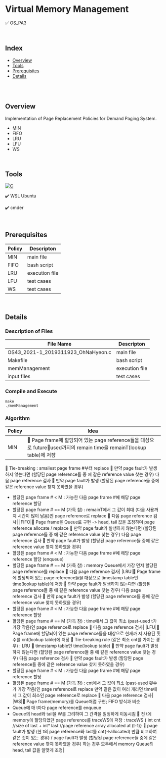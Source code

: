 # Virtual Memory Management
✅ OS_PA3

<br>

## Index
+ [Overview](#ov)
+ [Tools](#with)
+ [Prerequisites](#pre)
+ [Details](#details)

<br><br>

## Overview <a name = "ov"></a>
Implementation of Page Replacement Policies for Demand Paging System.
- MIN
- FIFO
- LRU
- LFU
- WS


<br>

## Tools <a name = "with"></a>

<a href="https://github.com/search?q=user%3ADenverCoder1+is%3Arepo+language%3Ac"><img alt="C" src="https://img.shields.io/badge/C-2370ED.svg?logo=c&logoColor=white"></a>

✔️ WSL Ubuntu

✔️ cmder


<br>

## Prerequisites <a name = "pre"></a>

|Policy|Descripton|
|------|---|
|MIN|main file|
|FIFO|bash script|
|LRU|execution file|
|LFU|test cases|
|WS|test cases|

<br>

## Details <a name = "details"></a>

### Description of Files

|File Name|Descripton|
|------|---|
|OS43_2021-1_2019311923_OhNaHyeon.c|main file|
|Makefile|bash script|
|memManagement|execution file|
|input files|test cases|

### Compile and Execute

```
make
./memManagement
```

### Algorithm

|Policy|Idea|
|------|---|
|MIN| Page frame에 할당되어 있는 page reference들을 대상으로 futureused까지의 remain time을 remainT(lookup table)에 저장
 Tie-breaking : smallest page frame #부터 replace
 만약 page fault가 발생하지 않는다면 (할당된 page reference들 중
에 같은 reference value 찾는 경우) 다음 page reference 검사
 만약 page fault가 발생 (할당된 page reference들 중에 같은
reference value 찾지 못하였을 경우) 
- 할당된 page frame # < M
: 가능한 다음 page frame #에 해당 page reference 할당
- 할당된 page frame # == M (가득 참)
: remainT에서 그 값이 최대 (다음 사용까지 시간이 많이
남음)인 page reference로 replace
 다음 page reference 검사|
|FIFO| Page frame을 Queue로 구현 -> head, tail 값을 조정하며 page 
reference allocate / replace
 만약 page fault가 발생하지 않는다면 (할당된 page reference들 중
에 같은 reference value 찾는 경우) 다음 page reference 검사
 만약 page fault가 발생 (할당된 page reference들 중에 같은
reference value 찾지 못하였을 경우) 
- 할당된 page frame # < M
: 가능한 다음 page frame #에 해당 page reference 할당
(enqueue)
- 할당된 page frame # == M (가득 참)
: memory Queue에서 가장 먼저 할당된 page reference를
replace
 다음 page reference 검사|
|LRU| Page frame에 할당되어 있는 page reference들을 대상으로
timestamp table인 time(lookup table)에 저장
 만약 page fault가 발생하지 않는다면 (할당된 page reference들 중
에 같은 reference value 찾는 경우) 다음 page reference 검사
 만약 page fault가 발생 (할당된 page reference들 중에 같은
reference value 찾지 못하였을 경우) 
- 할당된 page frame # < M
: 가능한 다음 page frame #에 해당 page reference 할당
- 할당된 page frame # == M (가득 참)
: time에서 그 값이 최소 (past-used t가 가장 작음)인 page 
reference로 replace
 다음 page reference 검사|
|LFU| Page frame에 할당되어 있는 page reference들을 대상으로 현재까
지 사용된 횟수를 cnt(lookup table)에 저장
 Tie-breaking rule (같은 최소 cnt를 가지는 경우) : LRU
 timestamp table인 time(lookup table)
 만약 page fault가 발생하지 않는다면 (할당된 page reference들 중
에 같은 reference value 찾는 경우) 다음 page reference 검사
 만약 page fault가 발생 (할당된 page reference들 중에 같은
reference value 찾지 못하였을 경우) 
- 할당된 page frame # < M
: 가능한 다음 page frame #에 해당 page reference 할당
- 할당된 page frame # == M (가득 참)
: cnt에서 그 값이 최소 (past-used 횟수가 가장 작음)인
page reference로 replace
만약 같은 값이 여러 개라면 time에서 그 값이 최소인
page reference로 replace
 다음 page reference 검사|
|WS| Page frame(memory)를 Queue처럼 구현; FIFO 방식과 비슷
- Queue에 매 t마다 page reference를 enqueue
- Queue의 head와 tail을 W를 고려하여 그 간격을 일정하게
이동시킴
 전 t에 memory에 할당되었던 page reference를 traceWS에 저장
: traceWS { int cnt //size of last + int* last //page reference array 
allocated at (t-1)}
 page fault가 발생 (현 t의 page reference와 last를 cnt(->allocated)
만큼 비교하여 같은 것이 있는 경우) / page fault가 발생 (할당된
page reference들 중에 같은 reference value 찾지 못하였을 경우) 
하는 경우 모두에서 memory Queue의 head, tail 값을 알맞게 조정|
